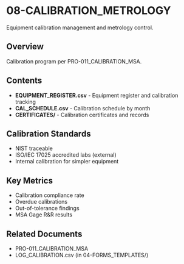 # 08-CALIBRATION_METROLOGY

Equipment calibration management and metrology control.

## Overview

Calibration program per PRO-011_CALIBRATION_MSA.

## Contents

- **EQUIPMENT_REGISTER.csv** - Equipment register and calibration tracking
- **CAL_SCHEDULE.csv** - Calibration schedule by month
- **CERTIFICATES/** - Calibration certificates and records

## Calibration Standards

- NIST traceable
- ISO/IEC 17025 accredited labs (external)
- Internal calibration for simpler equipment

## Key Metrics

- Calibration compliance rate
- Overdue calibrations
- Out-of-tolerance findings
- MSA Gage R&R results

## Related Documents

- PRO-011_CALIBRATION_MSA
- LOG_CALIBRATION.csv (in 04-FORMS_TEMPLATES/)
